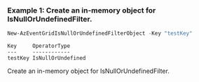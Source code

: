 ### Example 1: Create an in-memory object for IsNullOrUndefinedFilter.
```powershell
New-AzEventGridIsNullOrUndefinedFilterObject -Key "testKey"
```

```output
Key     OperatorType
---     ------------
testKey IsNullOrUndefined
```

Create an in-memory object for IsNullOrUndefinedFilter.